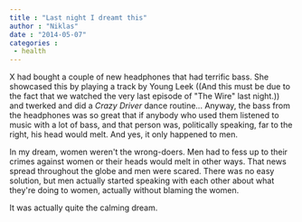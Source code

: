 ```yaml
---
title : "Last night I dreamt this"
author : "Niklas"
date : "2014-05-07"
categories : 
 - health
---
```


X had bought a couple of new headphones that had terrific bass. She showcased this by playing a track by Young Leek ((And this must be due to the fact that we watched the very last episode of "The Wire" last night.)) and twerked and did a _Crazy Driver_ dance routine... Anyway, the bass from the headphones was so great that if anybody who used them listened to music with a lot of bass, and that person was, politically speaking, far to the right, his head would melt. And yes, it only happened to men.

In my dream, women weren't the wrong-doers. Men had to fess up to their crimes against women or their heads would melt in other ways. That news spread throughout the globe and men were scared. There was no easy solution, but men actually started speaking with each other about what they're doing to women, actually without blaming the women.

It was actually quite the calming dream.
